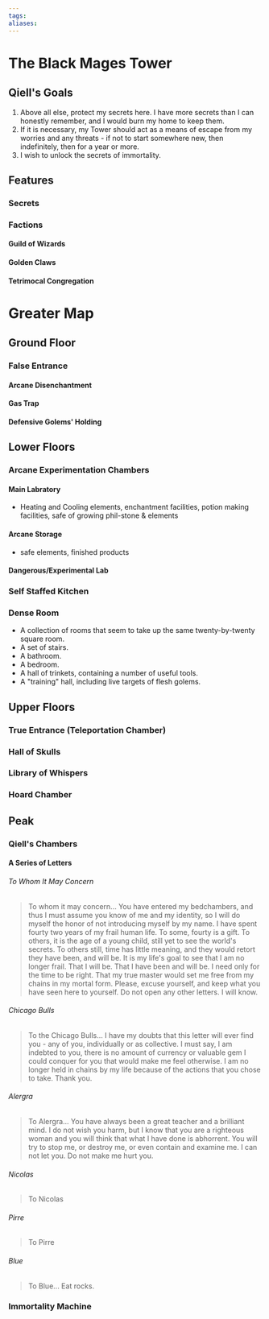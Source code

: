```yaml
---
tags:
aliases:
---
```

# The Black Mages Tower
## Qiell's Goals
1. Above all else, protect my secrets here. I have more secrets than I can honestly remember, and I would burn my home to keep them.
2. If it is necessary, my Tower should act as a means of escape from my worries and any threats - if not to start somewhere new, then indefinitely, then for a year or more.
3. I wish to unlock the secrets of immortality.
## Features
### Secrets
### Factions
#### Guild of Wizards
#### Golden Claws
#### Tetrimocal Congregation

# Greater Map
## Ground Floor
### False Entrance
#### Arcane Disenchantment
#### Gas Trap
#### Defensive Golems' Holding
## Lower Floors
### Arcane Experimentation Chambers
#### Main Labratory
- Heating and Cooling elements, enchantment facilities, potion making facilities, safe of growing phil-stone & elements
#### Arcane Storage
- safe elements, finished products
#### Dangerous/Experimental Lab
### Self Staffed Kitchen
### Dense Room
- A collection of rooms that seem to take up the same twenty-by-twenty square room.
- A set of stairs.
- A bathroom.
- A bedroom.
- A hall of trinkets, containing a number of useful tools.
- A "training" hall, including live targets of flesh golems.
## Upper Floors
### True Entrance (Teleportation Chamber)
### Hall of Skulls
### Library of Whispers
### Hoard Chamber
## Peak
### Qiell's Chambers
#### A Series of Letters
###### To Whom It May Concern
> To whom it may concern...
> You have entered my bedchambers, and thus I must assume you know of me and my identity, so I will do myself the honor of not introducing myself by my name.
> I have spent fourty two years of my frail human life. To some, fourty is a gift. To others, it is the age of a young child, still yet to see the world's secrets. To others still, time has little meaning, and they would retort they have been, and will be.
> It is my life's goal to see that I am no longer frail. That I will be. That I have been and will be.
> I need only for the time to be right. That my true master would set me free from my chains in my mortal form. Please, excuse yourself, and keep what you have seen here to yourself. Do not open any other letters. I will know.

###### Chicago Bulls
> To the Chicago Bulls...
> I have my doubts that this letter will ever find you - any of you, individually or as collective. I must say, I am indebted to you, there is no amount of currency or valuable gem I could conquer for you that would make me feel otherwise. I am no longer held in chains by my life because of the actions that you chose to take.
> Thank you. 
###### Alergra
> To Alergra...
> You have always been a great teacher and a brilliant mind. I do not wish you harm, but I know that you are a righteous woman and you will think that what I have done is abhorrent. You will try to stop me, or destroy me, or even contain and examine me. I can not let you. Do not make me hurt you.
###### Nicolas
> To Nicolas
###### Pirre
> To Pirre
###### Blue
> To Blue...
> Eat rocks.

### Immortality Machine

